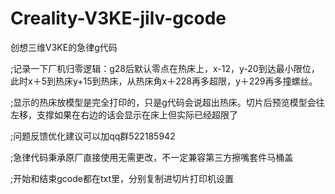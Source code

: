 # Creality-V3KE-jilv-gcode
创想三维V3KE的急律g代码

;记录一下厂机归零逻辑：g28后默认零点在热床上，x-12，y-20到达最小限位，此时x＋5到热床y+15到热床，从热床角x＋228再多超限，y＋229再多撞螺丝。

;显示的热床放模型是完全打印的，只是g代码会说超出热床。切片后预览模型会往左移，支撑如果在右边的话会显示在床上但实际已经超限了

;问题反馈优化建议可以加qq群522185942

;急律代码秉承原厂直接使用无需更改，不一定兼容第三方擦嘴套件马桶盖

;开始和结束gcode都在txt里，分别复制进切片打印机设置

